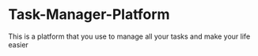 # Task-Manager-Platform
This is a platform that you use to manage all your tasks and make your life easier
